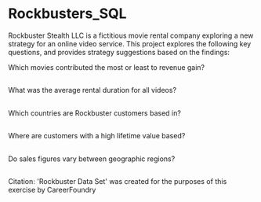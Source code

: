 # Rockbusters_SQL
Rockbuster Stealth LLC is a fictitious movie rental company exploring a new strategy for an online video service. This project explores the following key questions, and provides strategy suggestions based on the findings: 

Which movies contributed the most or least to revenue gain?
##
What was the average rental duration for all videos?
##
Which countries are Rockbuster customers based in?
##
Where are customers with a high lifetime value based?
##
Do sales figures vary between geographic regions?
##

Citation: 'Rockbuster Data Set' was created for the purposes of this exercise by CareerFoundry
